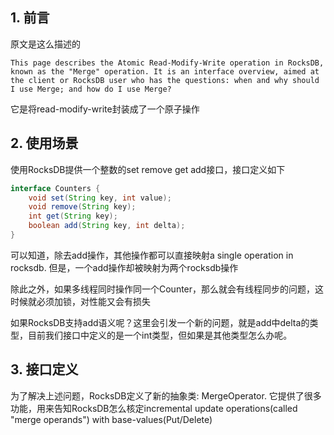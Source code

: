 ## 1. 前言

原文是这么描述的

```
This page describes the Atomic Read-Modify-Write operation in RocksDB, known as the "Merge" operation. It is an interface overview, aimed at the client or RocksDB user who has the questions: when and why should I use Merge; and how do I use Merge?
```

它是将read-modify-write封装成了一个原子操作

## 2. 使用场景

使用RocksDB提供一个整数的set remove get add接口，接口定义如下

```java
interface Counters {
    void set(String key, int value);
    void remove(String key);
    int get(String key);
    boolean add(String key, int delta);
}
```

可以知道，除去add操作，其他操作都可以直接映射a single operation in rocksdb. 但是，一个add操作却被映射为两个rocksdb操作

除此之外，如果多线程同时操作同一个Counter，那么就会有线程同步的问题，这时候就必须加锁，对性能又会有损失

如果RocksDB支持add语义呢？这里会引发一个新的问题，就是add中delta的类型，目前我们接口中定义的是一个int类型，但如果是其他类型怎么办呢。

## 3. 接口定义

为了解决上述问题，RocksDB定义了新的抽象类: MergeOperator. 它提供了很多功能，用来告知RocksDB怎么核定incremental update operations(called "merge operands") with base-values(Put/Delete)

